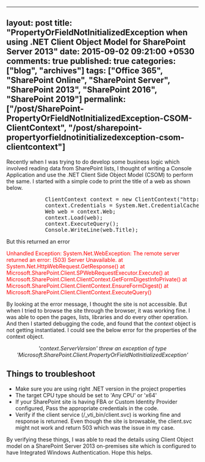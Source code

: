 ---
layout: post
title: "PropertyOrFieldNotInitializedException when using .NET Client Object Model for SharePoint Server 2013"
date: 2015-09-02 09:21:00 +0530
comments: true
published: true
categories: ["blog", "archives"]
tags: ["Office 365", "SharePoint Online", "SharePoint Server", "SharePoint 2013", "SharePoint 2016", "SharePoint 2019"]
permalink: ["/post/SharePoint-PropertyOrFieldNotInitializedException-CSOM-ClientContext", "/post/sharepoint-propertyorfieldnotinitializedexception-csom-clientcontext"]
  ---
<!-- more -->
<p>Recently when I was trying to do develop some business logic which involved reading data from SharePoint lists, I thought of writing a Console Application and use the .NET Client Side Object Model (CSOM) to perform the same. I started with a simple code to print the title of a web as shown below.</p>
<pre class="brush:csharp;auto-links:false;toolbar:false" contenteditable="false">            ClientContext context = new ClientContext("http://my-sharepoint-site-url");
            context.Credentials = System.Net.CredentialCache.DefaultNetworkCredentials;
            Web web = context.Web;
            context.Load(web);
            context.ExecuteQuery();
            Console.WriteLine(web.Title);</pre>
<p>But this returned an error</p>
<p style="color: red;">Unhandled Exception: System.Net.WebException: The remote server returned an error: (503) Server Unavailable. at System.Net.HttpWebRequest.GetResponse() at Microsoft.SharePoint.Client.SPWebRequestExecutor.Execute() at Microsoft.SharePoint.Client.ClientContext.GetFormDigestInfoPrivate() at Microsoft.SharePoint.Client.ClientContext.EnsureFormDigest() at Microsoft.SharePoint.Client.ClientContext.ExecuteQuery()</p>
<p>By looking at the error message, I thought the site is not accessible. But when I tried to browse the site through the browser, it was working fine. I was able to open the pages, lists, libraries and do every other operation.<br /> And then I started debugging the code, and found that the <em>context</em> object is not getting instantiated. I could see the below error for the properties of the context object.</p>
<center><em>'context.ServerVersion' threw an exception of type 'Microsoft.SharePoint.Client.PropertyOrFieldNotInitializedException'</em></center>
<h2>Things to troubleshoot</h2>
<ul class="spd-ul">
<li>Make sure you are using right .NET version in the project properties</li>
<li>The target CPU type should be set to 'Any CPU' or 'x64'</li>
<li>If your SharePoint site is having FBA or Custom Identity Provider configured, Pass the appropriate credentials in the code.</li>
<li>Verify if the client service (/_vti_bin/client.svc) is working fine and response is returned. Even though the site is browsable, the client.svc might not work and return 503 which was the issue in my case.</li>
</ul>
<p>By verifying these things, I was able to read the details using Client Object model on a SharePoint Server 2013 on-premises site which is configured to have Integrated Windows Authentication. Hope this helps.</p>
